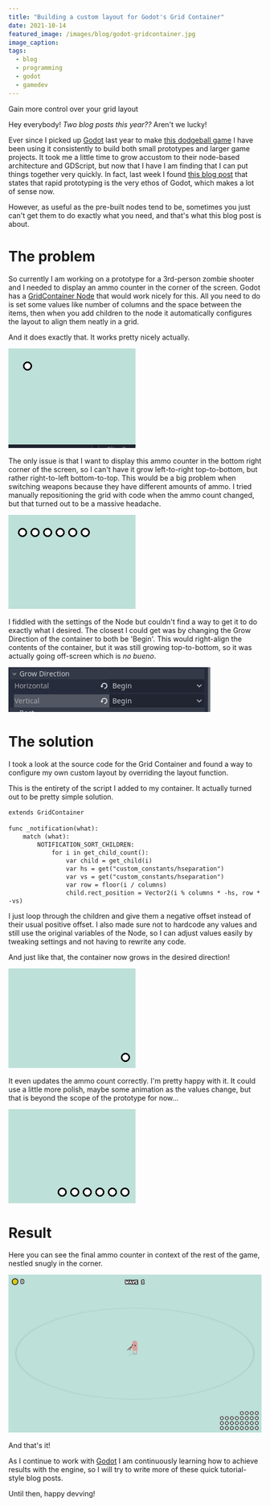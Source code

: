 ```yaml
---
title: "Building a custom layout for Godot's Grid Container"
date: 2021-10-14
featured_image: /images/blog/godot-gridcontainer.jpg
image_caption: 
tags:
  - blog
  - programming
  - godot
  - gamedev
---
```


Gain more control over your grid layout

Hey everybody! *Two blog posts this year??* Aren't we lucky!

Ever since I picked up [Godot](https://godotengine.org/) last year to make [this dodgeball game](/blog/sa-game-jam-2020/) I have been using it consistently to build both small prototypes and larger game projects. It took me a little time to grow accustom to their node-based architecture and GDScript, but now that I have I am finding that I can put things together very quickly. In fact, last week I found [this blog post](https://godotengine.org/article/how-actually-make-your-dream-game) that states that rapid prototyping is the very ethos of Godot, which makes a lot of sense now.

However, as useful as the pre-built nodes tend to be, sometimes you just can't get them to do exactly what you need, and that's what this blog post is about.

# The problem

So currently I am working on a prototype for a 3rd-person zombie shooter and I needed to display an ammo counter in the corner of the screen. Godot has a [GridContainer Node](https://docs.godotengine.org/en/stable/classes/class_gridcontainer.html) that would work nicely for this. All you need to do is set some values like number of columns and the space between the items, then when you add children to the node it automatically configures the layout to align them neatly in a grid.

And it does exactly that. It works pretty nicely actually.

![Grid Container](/images/blog/gridcontainer-1.gif)

The only issue is that I want to display this ammo counter in the bottom right corner of the screen, so I can't have it grow left-to-right top-to-bottom, but rather right-to-left bottom-to-top. This would be a big problem when switching weapons because they have different amounts of ammo. I tried manually repositioning the grid with code when the ammo count changed, but that turned out to be a massive headache.

![Grid Container](/images/blog/gridcontainer-3.gif)

I fiddled with the settings of the Node but couldn't find a way to get it to do exactly what I desired. The closest I could get was by changing the Grow Direction of the container to both be 'Begin'. This would right-align the contents of the container, but it was still growing top-to-bottom, so it was actually going off-screen which is _no bueno_.

![Grid Container Grow Direction](/images/blog/gridcontainer-options.jpg)

# The solution

I took a look at the source code for the Grid Container and found a way to configure my own custom layout by overriding the layout function.

This is the entirety of the script I added to my container. It actually turned out to be pretty simple solution.

```
extends GridContainer

func _notification(what):
	match (what):
		NOTIFICATION_SORT_CHILDREN:
			for i in get_child_count():
				var child = get_child(i)
				var hs = get("custom_constants/hseparation")
				var vs = get("custom_constants/hseparation")
				var row = floor(i / columns)
				child.rect_position = Vector2(i % columns * -hs, row * -vs)
```

I just loop through the children and give them a negative offset instead of their usual positive offset. I also made sure not to hardcode any values and still use the original variables of the Node, so I can adjust values easily by tweaking settings and not having to rewrite any code.

And just like that, the container now grows in the desired direction!

![Grid Container](/images/blog/gridcontainer-2.gif)

It even updates the ammo count correctly. I'm pretty happy with it. It could use a little more polish, maybe some animation as the values change, but that is beyond the scope of the prototype for now...

![Grid Container](/images/blog/gridcontainer-4.gif)

# Result

Here you can see the final ammo counter in context of the rest of the game, nestled snugly in the corner.

![Image Title](/images/blog/gridcontainer-screen.jpg)

And that's it!

As I continue to work with [Godot](https://godotengine.org/) I am continuously learning how to achieve results with the engine, so I will try to write more of these quick tutorial-style blog posts.

Until then, happy devving!
